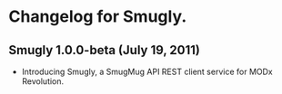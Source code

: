 # Changelog for Smugly.

## Smugly 1.0.0-beta (July 19, 2011)

 * Introducing Smugly, a SmugMug API REST client service for MODx Revolution.
